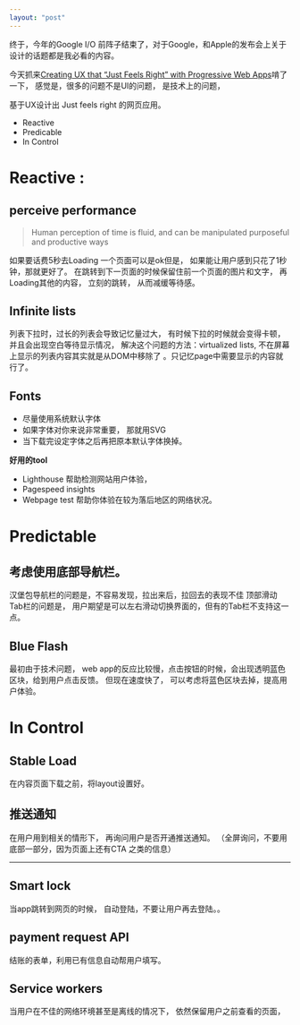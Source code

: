 ```yaml
---
layout: "post"
---
```


终于，今年的Google I/O 前阵子结束了，对于Google，和Apple的发布会上关于设计的话题都是我必看的内容。 


今天抓来[Creating UX that “Just Feels Right” with Progressive Web Apps](https://www.youtube.com/watch?v=mmq-KVeO-uU&list=PLRDt1-VhUOFrzO0zvL9dG9jkFJKrzzD9X)啃了一下， 感觉是，很多的问题不是UI的问题， 是技术上的问题， 

基于UX设计出 Just feels right 的网页应用。

* Reactive 
* Predicable
* In Control 

# Reactive : 

## perceive performance 

> Human perception of time is fluid, and can be manipulated purposeful and productive ways 


如果要话费5秒去Loading 一个页面可以是ok但是， 如果能让用户感到只花了1秒钟，那就更好了。 
在跳转到下一页面的时候保留住前一个页面的图片和文字， 再Loading其他的内容， 立刻的跳转， 从而减缓等待感。 

## Infinite lists 

列表下拉时，过长的列表会导致记忆量过大， 有时候下拉的时候就会变得卡顿， 并且会出现空白等待显示情况， 解决这个问题的方法：virtualized lists, 不在屏幕上显示的列表内容其实就是从DOM中移除了 。只记忆page中需要显示的内容就行了。 

## Fonts

* 尽量使用系统默认字体
* 如果字体对你来说非常重要， 那就用SVG
* 当下载完设定字体之后再把原本默认字体换掉。 

**好用的tool**

* Lighthouse 帮助检测网站用户体验，
* Pagespeed insights 
* Webpage test 帮助你体验在较为落后地区的网络状况。 

# Predictable

## 考虑使用底部导航栏。 

汉堡包导航栏的问题是，不容易发现，拉出来后，拉回去的表现不佳
顶部滑动Tab栏的问题是， 用户期望是可以左右滑动切换界面的，但有的Tab栏不支持这一点。 

## Blue Flash 

最初由于技术问题， web app的反应比较慢，点击按钮的时候，会出现透明蓝色区块，给到用户点击反馈。 
但现在速度快了， 可以考虑将蓝色区块去掉，提高用户体验。 


# In Control 

## Stable Load

在内容页面下载之前，将layout设置好。 

## 推送通知
在用户用到相关的情形下， 再询问用户是否开通推送通知。 （全屏询问，不要用底部一部分，因为页面上还有CTA 之类的信息） 



*****
## Smart lock 
当app跳转到网页的时候， 自动登陆，不要让用户再去登陆。。


## payment  request API 

结账的表单，利用已有信息自动帮用户填写。 

##  Service workers 

当用户在不佳的网络环境甚至是离线的情况下， 依然保留用户之前查看的页面， 





